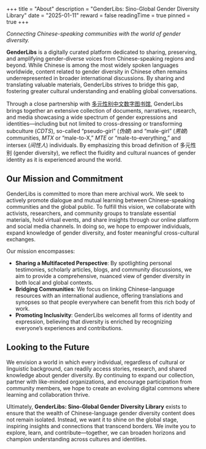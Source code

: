 +++
title = "About"
description = "GenderLibs: Sino-Global Gender Diversity Library"
date = "2025-01-11"
reward = false
readingTime = true
pinned = true
+++

*Connecting Chinese-speaking communities with the world of gender diversity.*

**GenderLibs** is a digitally curated platform dedicated to sharing, preserving, and amplifying gender-diverse voices from Chinese-speaking regions and beyond. While Chinese is among the most widely spoken languages worldwide, content related to gender diversity in Chinese often remains underrepresented in broader international discussions. By sharing and translating valuable materials, GenderLibs strives to bridge this gap, fostering greater cultural understanding and enabling global conversations.

Through a close partnership with [多元性别中文数字图书馆](https://transchinese.org/), GenderLibs brings together an extensive collection of documents, narratives, research, and media showcasing a wide spectrum of gender expressions and identities—including but not limited to cross-dressing or transforming subculture (*CDTS*), so-called “pseudo-girl” (*伪娘*) and “male-girl” (*男娘*) communities, *MTX* or “male-to-X,” *MTE* or “male-to-everything,” and intersex (*间性人*) individuals. By emphasizing this broad definition of 多元性别 (gender diversity), we reflect the fluidity and cultural nuances of gender identity as it is experienced around the world.

## Our Mission and Commitment

GenderLibs is committed to more than mere archival work. We seek to actively promote dialogue and mutual learning between Chinese-speaking communities and the global public. To fulfill this vision, we collaborate with activists, researchers, and community groups to translate essential materials, hold virtual events, and share insights through our online platform and social media channels. In doing so, we hope to empower individuals, expand knowledge of gender diversity, and foster meaningful cross-cultural exchanges.

Our mission encompasses:

- **Sharing a Multifaceted Perspective**: By spotlighting personal testimonies, scholarly articles, blogs, and community discussions, we aim to provide a comprehensive, nuanced view of gender diversity in both local and global contexts.  
- **Bridging Communities**: We focus on linking Chinese-language resources with an international audience, offering translations and synopses so that people everywhere can benefit from this rich body of work.  
- **Promoting Inclusivity**: GenderLibs welcomes all forms of identity and expression, believing that diversity is enriched by recognizing everyone’s experiences and contributions.

## Looking to the Future

We envision a world in which every individual, regardless of cultural or linguistic background, can readily access stories, research, and shared knowledge about gender diversity. By continuing to expand our collection, partner with like-minded organizations, and encourage participation from community members, we hope to create an evolving digital commons where learning and collaboration thrive.

Ultimately, **GenderLibs: Sino-Global Gender Diversity Library** exists to ensure that the wealth of Chinese-language gender diversity content does not remain isolated. Instead, we want it to shine on the global stage, inspiring insights and connections that transcend borders. We invite you to explore, learn, and contribute—together, we can broaden horizons and champion understanding across cultures and identities.

